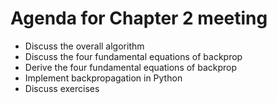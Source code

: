 # Agenda for Chapter 2 meeting

- Discuss the overall algorithm 
- Discuss the four fundamental equations of backprop
- Derive the four fundamental equations of backprop
- Implement backpropagation in Python
- Discuss exercises
